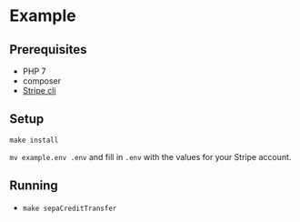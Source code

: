 # Example

## Prerequisites

- PHP 7
- composer
- [Stripe cli](https://stripe.com/docs/stripe-cli)

## Setup

`make install`

`mv example.env .env` and fill in `.env` with the values for your Stripe account.

## Running

- `make sepaCreditTransfer`

